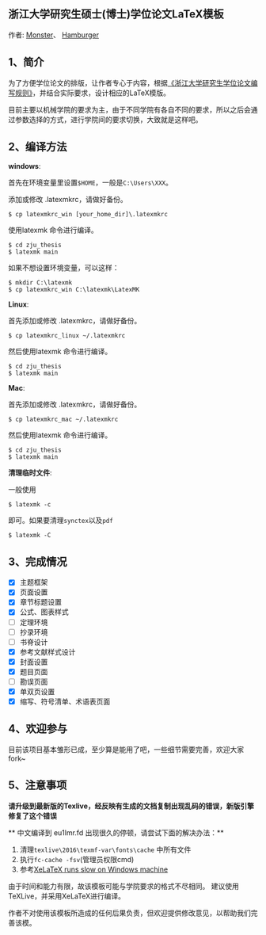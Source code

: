 ## 浙江大学研究生硕士(博士)学位论文LaTeX模板
作者:
[Monster](http://github.com/skychan)、
[Hamburger](https://github.com/githamburger)

## 1、简介

为了方便学位论文的排版，让作者专心于内容，根据[《浙江大学研究生学位论文编写规则》](http://grs.zju.edu.cn/UserFiles/File/xkjsc/xwglb/wenjian/%E6%B5%99%E6%B1%9F%E5%A4%A7%E5%AD%A6%E7%A0%94%E7%A9%B6%E7%94%9F%E5%AD%A6%E4%BD%8D%E8%AE%BA%E6%96%87%E7%BC%96%E5%86%99%E8%A7%84%E5%88%99.doc)，并结合实际要求，设计相应的LaTeX模版。

目前主要以机械学院的要求为主，由于不同学院有各自不同的要求，所以之后会通过参数选择的方式，进行学院间的要求切换，大致就是这样吧。

## 2、编译方法

__windows__:

首先在环境变量里设置```$HOME```，一般是```C:\Users\XXX```。


添加或修改 .latexmkrc，请做好备份。

    $ cp latexmkrc_win [your_home_dir]\.latexmkrc

使用latexmk 命令进行编译。

	$ cd zju_thesis
	$ latexmk main

如果不想设置环境变量，可以这样：

	$ mkdir C:\latexmk
	$ cp latexmkrc_win C:\latexmk\LatexMK

__Linux__:

首先添加或修改 .latexmkrc，请做好备份。

    $ cp latexmkrc_linux ~/.latexmkrc

然后使用latexmk 命令进行编译。

	$ cd zju_thesis
	$ latexmk main

__Mac__:

首先添加或修改 .latexmkrc，请做好备份。

    $ cp latexmkrc_mac ~/.latexmkrc

然后使用latexmk 命令进行编译。

	$ cd zju_thesis
	$ latexmk main

__清理临时文件__:

一般使用
	
	$ latexmk -c
即可。如果要清理```synctex```以及```pdf```

	$ latexmk -C

## 3、完成情况
- [x] 主题框架
- [x] 页面设置
- [x] 章节标题设置
- [x] 公式、图表样式
- [ ] 定理环境
- [ ] 抄录环境
- [ ] 书脊设计
- [x] 参考文献样式设计
- [x] 封面设置
- [x] 题目页面
- [ ] 勘误页面
- [x] 单双页设置
- [x] 缩写、符号清单、术语表页面

## 4、欢迎参与

目前该项目基本雏形已成，至少算是能用了吧，一些细节需要完善，欢迎大家fork~

## 5、注意事项

**请升级到最新版的Texlive，经反映有生成的文档复制出现乱码的错误，新版引擎修复了这个错误**

** 中文编译到 eu1lmr.fd 出现很久的停顿，请尝试下面的解决办法：**
1. 清理```texlive\2016\texmf-var\fonts\cache``` 中所有文件
2. 执行```fc-cache -fsv```(管理员权限cmd)
3. 参考[XeLaTeX runs slow on Windows machine](http://tex.stackexchange.com/questions/325278/xelatex-runs-slow-on-windows-machine/329243)


由于时间和能力有限，故该模板可能与学院要求的格式不尽相同。
建议使用TeXLive，并采用XeLaTeX进行编译。

作者不对使用该模板所造成的任何后果负责，但欢迎提供修改意见，以帮助我们完善该模。
